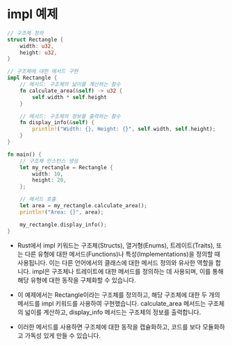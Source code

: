 # impl 예제

```rust
// 구조체 정의
struct Rectangle {
    width: u32,
    height: u32,
}

// 구조체에 대한 메서드 구현
impl Rectangle {
    // 메서드: 구조체의 넓이를 계산하는 함수
    fn calculate_area(&self) -> u32 {
        self.width * self.height
    }

    // 메서드: 구조체의 정보를 출력하는 함수
    fn display_info(&self) {
        println!("Width: {}, Height: {}", self.width, self.height);
    }
}

fn main() {
    // 구조체 인스턴스 생성
    let my_rectangle = Rectangle {
        width: 10,
        height: 20,
    };

    // 메서드 호출
    let area = my_rectangle.calculate_area();
    println!("Area: {}", area);

    my_rectangle.display_info();
}
```
- Rust에서 impl 키워드는 구조체(Structs), 열거형(Enums), 트레이트(Traits), 또는 다른 유형에 대한 메서드(Functions)나 특성(Implementations)을 정의할 때 사용됩니다. 이는 다른 언어에서의 클래스에 대한 메서드 정의와 유사한 역할을 합니다. impl은 구조체나 트레이트에 대한 메서드를 정의하는 데 사용되며, 이를 통해 해당 유형에 대한 동작을 구체화할 수 있습니다.

- 이 예제에서는 Rectangle이라는 구조체를 정의하고, 해당 구조체에 대한 두 개의 메서드를 impl 키워드를 사용하여 구현했습니다. calculate_area 메서드는 구조체의 넓이를 계산하고, display_info 메서드는 구조체의 정보를 출력합니다.

- 이러한 메서드를 사용하면 구조체에 대한 동작을 캡슐화하고, 코드를 보다 모듈화하고 가독성 있게 만들 수 있습니다.
